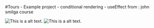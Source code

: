 #Tours - Example project - conditional rendering - useEffect
from : john smilga course


![This is a alt text.](/image/wiwa_ss1.png "This is a sample image.")
![This is a alt text.](/image/wiwa_ss2.png "This is a sample image.")
